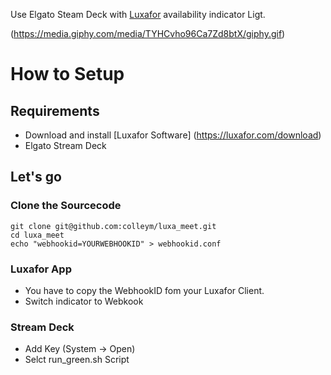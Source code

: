 Use Elgato Steam Deck with [Luxafor](https://luxafor.com) availability indicator Ligt. 

(https://media.giphy.com/media/TYHCvho96Ca7Zd8btX/giphy.gif)

# How to Setup

## Requirements

* Download and install [Luxafor Software] (https://luxafor.com/download) 
* Elgato Stream Deck

## Let's go

### Clone the Sourcecode

```
git clone git@github.com:colleym/luxa_meet.git
cd luxa_meet
echo "webhookid=YOURWEBHOOKID" > webhookid.conf
```

### Luxafor App
* You have to copy the WebhookID fom your Luxafor Client.
* Switch indicator to Webkook

### Stream Deck
* Add Key (System -> Open) 
* Selct run_green.sh Script